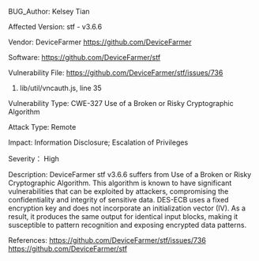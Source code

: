 BUG_Author:
Kelsey Tian

Affected Version:
stf - v3.6.6

Vendor:
DeviceFarmer
https://github.com/DeviceFarmer

Software:
https://github.com/DeviceFarmer/stf

Vulnerability File:
https://github.com/DeviceFarmer/stf/issues/736
1. lib/util/vncauth.js, line 35

Vulnerability Type:
CWE-327 Use of a Broken or Risky Cryptographic Algorithm

Attack Type:
Remote

Impact:
Information Disclosure;
Escalation of Privileges

Severity：
High

Description:
DeviceFarmer stf v3.6.6 suffers from Use of a Broken or Risky Cryptographic Algorithm.
This algorithm is known to have significant vulnerabilities that can be exploited by attackers, compromising the confidentiality and integrity of sensitive data. DES-ECB uses a fixed encryption key and does not incorporate an initialization vector (IV). As a result, it produces the same output for identical input blocks, making it susceptible to pattern recognition and exposing encrypted data patterns.

References:
https://github.com/DeviceFarmer/stf/issues/736
https://github.com/DeviceFarmer/stf
